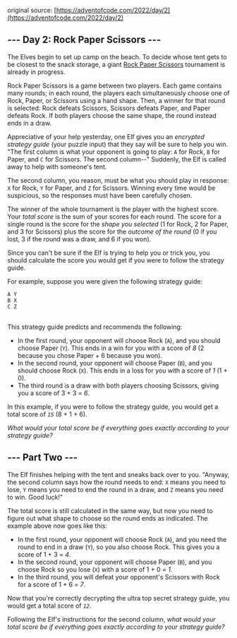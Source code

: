 ﻿original source: [https://adventofcode.com/2022/day/2](https://adventofcode.com/2022/day/2)
## --- Day 2: Rock Paper Scissors ---
The Elves begin to set up camp on the beach. To decide whose tent gets to be closest to the snack storage, a giant [Rock Paper Scissors](https://en.wikipedia.org/wiki/Rock_paper_scissors) tournament is already in progress.

Rock Paper Scissors is a game between two players. Each game contains many rounds; in each round, the players each simultaneously choose one of Rock, Paper, or Scissors using a hand shape. Then, a winner for that round is selected: Rock defeats Scissors, Scissors defeats Paper, and Paper defeats Rock. If both players choose the same shape, the round instead ends in a draw.

Appreciative of your help yesterday, one Elf gives you an <em>encrypted strategy guide</em> (your puzzle input) that they say will be sure to help you win. "The first column is what your opponent is going to play: <code>A</code> for Rock, <code>B</code> for Paper, and <code>C</code> for Scissors. The second column--" Suddenly, the Elf is called away to help with someone's tent.

The second column, you reason, must be what you should play in response: <code>X</code> for Rock, <code>Y</code> for Paper, and <code>Z</code> for Scissors. Winning every time would be suspicious, so the responses must have been carefully chosen.

The winner of the whole tournament is the player with the highest score. Your <em>total score</em> is the sum of your scores for each round. The score for a single round is the score for the <em>shape you selected</em> (1 for Rock, 2 for Paper, and 3 for Scissors) plus the score for the <em>outcome of the round</em> (0 if you lost, 3 if the round was a draw, and 6 if you won).

Since you can't be sure if the Elf is trying to help you or trick you, you should calculate the score you would get if you were to follow the strategy guide.

For example, suppose you were given the following strategy guide:

<pre>
<code>A Y
B X
C Z
</code>
</pre>

This strategy guide predicts and recommends the following:


 - In the first round, your opponent will choose Rock (<code>A</code>), and you should choose Paper (<code>Y</code>). This ends in a win for you with a score of <em>8</em> (2 because you chose Paper + 6 because you won).
 - In the second round, your opponent will choose Paper (<code>B</code>), and you should choose Rock (<code>X</code>). This ends in a loss for you with a score of <em>1</em> (1 + 0).
 - The third round is a draw with both players choosing Scissors, giving you a score of 3 + 3 = <em>6</em>.

In this example, if you were to follow the strategy guide, you would get a total score of <code><em>15</em></code> (8 + 1 + 6).

<em>What would your total score be if everything goes exactly according to your strategy guide?</em>


## --- Part Two ---
The Elf finishes helping with the tent and sneaks back over to you. "Anyway, the second column says how the round needs to end: <code>X</code> means you need to lose, <code>Y</code> means you need to end the round in a draw, and <code>Z</code> means you need to win. Good luck!"

The total score is still calculated in the same way, but now you need to figure out what shape to choose so the round ends as indicated. The example above now goes like this:


 - In the first round, your opponent will choose Rock (<code>A</code>), and you need the round to end in a draw (<code>Y</code>), so you also choose Rock. This gives you a score of 1 + 3 = <em>4</em>.
 - In the second round, your opponent will choose Paper (<code>B</code>), and you choose Rock so you lose (<code>X</code>) with a score of 1 + 0 = <em>1</em>.
 - In the third round, you will defeat your opponent's Scissors with Rock for a score of 1 + 6 = <em>7</em>.

Now that you're correctly decrypting the ultra top secret strategy guide, you would get a total score of <code><em>12</em></code>.

Following the Elf's instructions for the second column, <em>what would your total score be if everything goes exactly according to your strategy guide?</em>

